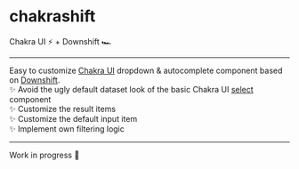 # chakrashift
Chakra UI ⚡ + Downshift 🏎️

---

Easy to customize [Chakra UI](https://chakra-ui.com/) dropdown & autocomplete component based on [Downshift](https://www.downshift-js.com/).  
✨ Avoid the ugly default dataset look of the basic Chakra UI [select](https://chakra-ui.com/docs/form/select) component  
✨ Customize the result items  
✨ Customize the default input item  
✨ Implement own filtering logic  

---

Work in progress 🚧
